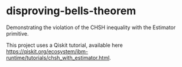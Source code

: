 # disproving-bells-theorem
Demonstrating the violation of the CHSH inequality with the Estimator primitive.

This project uses a Qiskit tutorial, available here https://qiskit.org/ecosystem/ibm-runtime/tutorials/chsh_with_estimator.html.
